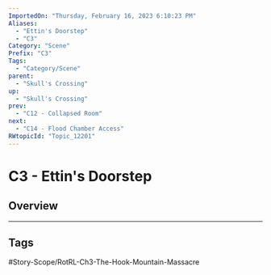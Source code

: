 ```yaml
---
ImportedOn: "Thursday, February 16, 2023 6:10:23 PM"
Aliases:
  - "Ettin's Doorstep"
  - "C3"
Category: "Scene"
Prefix: "C3"
Tags:
  - "Category/Scene"
parent:
  - "Skull's Crossing"
up:
  - "Skull's Crossing"
prev:
  - "C12 - Collapsed Room"
next:
  - "C14 - Flood Chamber Access"
RWtopicId: "Topic_12201"
---
```

# C3 - Ettin's Doorstep
## Overview

---
## Tags
#Story-Scope/RotRL-Ch3-The-Hook-Mountain-Massacre

